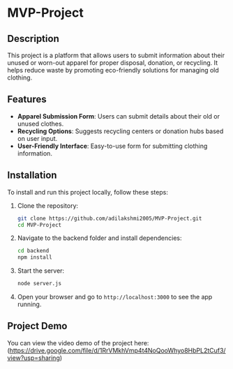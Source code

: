 # MVP-Project

## Description
This project is a platform that allows users to submit information about their unused or worn-out apparel for proper disposal, donation, or recycling. It helps reduce waste by promoting eco-friendly solutions for managing old clothing.

## Features
- **Apparel Submission Form**: Users can submit details about their old or unused clothes.
- **Recycling Options**: Suggests recycling centers or donation hubs based on user input.
- **User-Friendly Interface**: Easy-to-use form for submitting clothing information.

## Installation
To install and run this project locally, follow these steps:

1. Clone the repository:
    ```bash
    git clone https://github.com/adilakshmi2005/MVP-Project.git
    cd MVP-Project
    ```

2. Navigate to the backend folder and install dependencies:
    ```bash
    cd backend
    npm install
    ```

3. Start the server:
    ```bash
    node server.js
    ```

4. Open your browser and go to `http://localhost:3000` to see the app running.
## Project Demo
You can view the video demo of the project here: (https://drive.google.com/file/d/1RrVMkhVmp4t4NoQooWhyo8HbPL2tCuf3/view?usp=sharing)
